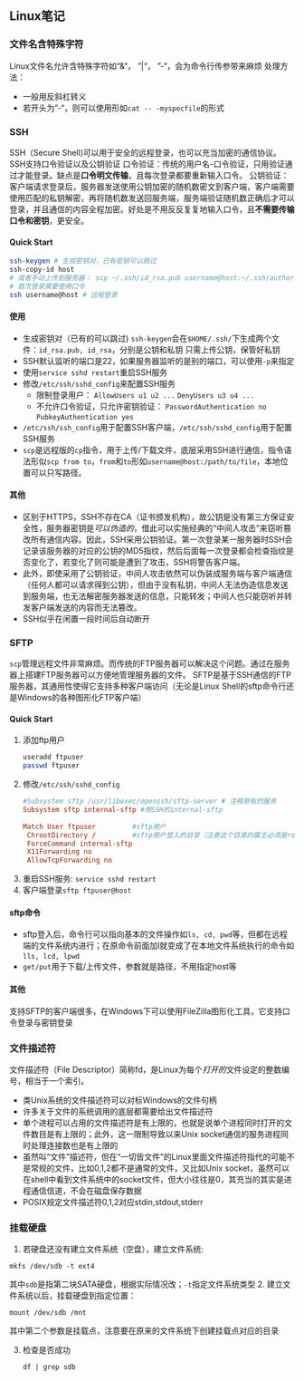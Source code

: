 ## Linux笔记

### 文件名含特殊字符
Linux文件名允许含特殊字符如“&“， ”|“， ”-“，会为命令行传参带来麻烦
处理方法：
- 一般用反斜杠转义
- 若开头为”-“，则可以使用形如`cat -- -myspecfile`的形式

### SSH
SSH（Secure Shell)可以用于安全的远程登录，也可以充当加密的通信协议。
SSH支持口令验证以及公钥验证
口令验证：传统的用户名-口令验证，只用验证通过才能登录。缺点是**口令明文传输**，且每次登录都要重新输入口令。
公钥验证：客户端请求登录后，服务器发送使用公钥加密的随机数密文到客户端，客户端需要使用匹配的私钥解密，再将随机数发送回服务端，服务端验证随机数正确后才可以登录，并且通信的内容全程加密。好处是不用反反复复地输入口令，且**不需要传输口令和密钥**，更安全。
#### Quick Start
```bash
ssh-keygen # 生成密钥对，已有密钥可以跳过
ssh-copy-id host
# 或者手动上传到服务器： scp ~/.ssh/id_rsa.pub username@host:~/.ssh/authorized_keys
# 首次登录需要使用口令
ssh username@host # 远程登录
```
#### 使用
- 生成密钥对（已有的可以跳过)
  `ssh-keygen`会在`$HOME/.ssh/`下生成两个文件：`id_rsa.pub, id_rsa`，分别是公钥和私钥
  只需上传公钥，保管好私钥
- SSH默认监听的端口是22，如果服务器监听的是别的端口，可以使用`-p`来指定
- 使用`service sshd restart`重启SSH服务
- 修改`/etc/ssh/sshd_config`来配置SSH服务
  - 限制登录用户：
    `AllowUsers u1 u2 ...`
    `DenyUsers u3 u4 ...`
  - 不允许口令验证，只允许密钥验证：
    `PasswordAuthentication no`
    `PubkeyAuthentication yes`
- `/etc/ssh/ssh_config`用于配置SSH客户端，`/etc/ssh/sshd_config`用于配置SSH服务
- `scp`是远程版的`cp`指令，用于上传/下载文件，底层采用SSH进行通信，指令语法形似`scp from to`，`from`和`to`形如`username@host:/path/to/file`，本地位置可以只写路径。

#### 其他
- 区别于HTTPS，SSH不存在CA（证书颁发机构），故公钥是没有第三方保证安全性，服务器密钥是*可以伪造的*，借此可以实施经典的“中间人攻击”来窃听篡改所有通信内容。因此，SSH采用公钥验证。第一次登录某一服务器时SSH会记录该服务器的对应的公钥的MD5指纹，然后后面每一次登录都会检查指纹是否变化了，若变化了则可能是遭到了攻击，SSH将警告客户端。
- 此外，即使采用了公钥验证，中间人攻击依然可以伪装成服务端与客户端通信（任何人都可以请求得到公钥），但由于没有私钥，中间人无法伪造信息发送到服务端，也无法解密服务器发送的信息，只能转发；中间人也只能窃听并转发客户端发送的内容而无法篡改。
- SSH似乎在闲置一段时间后自动断开

### SFTP
`scp`管理远程文件非常麻烦。而传统的FTP服务器可以解决这个问题。通过在服务器上搭建FTP服务器可以方便地管理服务器的文件。
SFTP是基于SSH通信的FTP服务器，其通用性使得它支持多种客户端访问（无论是Linux Shell的sftp命令行还是Windows的各种图形化FTP客户端）

#### Quick Start
1. 添加ftp用户
    ```bash
    useradd ftpuser
    passwd ftpuser
    ```
2. 修改`/etc/ssh/sshd_config`
   ```conf
   #Subsystem sftp /usr/libexec/openssh/sftp-server # 注释原有的服务
   Subsystem sftp internal-sftp #用SSH的internal-sftp
    
   Match User ftpuser         #sftp用户
    ChrootDirectory /         #sftp用户登入的目录（注意这个目录的属主必须是root)
    ForceCommand internal-sftp
    X11Forwarding no
    AllowTcpForwarding no
   ```
3. 重启SSH服务: `service sshd restart`
4. 客户端登录`sftp ftpuser@host`

#### sftp命令
- sftp登入后，命令行可以指向基本的文件操作如`ls, cd, pwd`等，但都在远程端的文件系统内进行；在原命令前面加l就变成了在本地文件系统执行的命令如`lls, lcd, lpwd`
- `get/put`用于下载/上传文件，参数就是路径，不用指定host等

#### 其他
支持SFTP的客户端很多，在Windows下可以使用FileZilla图形化工具，它支持口令登录与密钥登录

### 文件描述符
文件描述符（File Descriptor）简称fd，是Linux为每个*打开的*文件设定的整数编号，相当于一个索引。
- 类Unix系统的文件描述符可以对标Windows的文件句柄
- 许多关于文件的系统调用的底层都需要给出文件描述符
- 单个进程可以占用的文件描述符是有上限的，也就是说单个进程同时打开的文件数目是有上限的；此外，这一限制导致以来Unix socket通信的服务进程同时处理连接数也是有上限的
- 虽然叫“文件”描述符，但在“一切皆文件”的Linux里面文件描述符指代的可能不是常规的文件，比如0,1,2都不是通常的文件，又比如Unix socket，虽然可以在shell中看到文件系统中的socket文件，但大小往往是0，其充当的其实是进程通信信道，不会在磁盘保存数据
- POSIX规定文件描述符0,1,2对应stdin,stdout,stderr

### 挂载硬盘
1. 若硬盘还没有建立文件系统（空盘），建立文件系统:
  
  `mkfs /dev/sdb -t ext4`

  其中`sdb`是指第二块SATA硬盘，根据实际情况改；`-t`指定文件系统类型
2. 建立文件系统以后，挂载硬盘到指定位置：
  
  `mount /dev/sdb /mnt`

  其中第二个参数是挂载点，注意要在原来的文件系统下创建挂载点对应的目录

3. 检查是否成功
   
   `df | grep sdb`